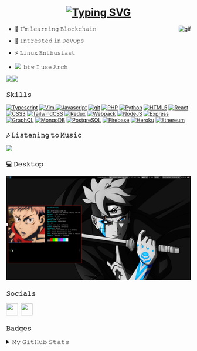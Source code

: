 <h1 align="center">
 <a href="https://git.io/typing-svg"><img src="https://readme-typing-svg.demolab.com?font=Fira+Code&size=25&pause=1000&width=435&lines=Welcome+to+Bibek's+Profile" alt="Typing SVG" /></a>
</h1>
<img align="right" alt="gif" src="https://media2.giphy.com/media/AYy9YYXHmsGek/giphy.gif" height="200px">

 *  🌱 𝙸'𝚖 𝚕𝚎𝚊𝚛𝚗𝚒𝚗𝚐 𝙱𝚕𝚘𝚌𝚔𝚌𝚑𝚊𝚒𝚗

 *  🧠  𝙸𝚗𝚝𝚛𝚎𝚜𝚝𝚎𝚍 𝚒𝚗 𝙳𝚎𝚟𝙾𝚙𝚜
 
 *  ⚡  𝙻𝚒𝚗𝚞𝚡 𝙴𝚗𝚝𝚑𝚞𝚜𝚒𝚊𝚜𝚝

 *  <img src="https://i.imgur.com/2eLeMt9.png" width="30px">&nbsp; 𝚋𝚝𝚠 𝙸 𝚞𝚜𝚎 𝙰𝚛𝚌𝚑  


<a href="https://www.twitter.com/morphhyy" target="_blank" rel="noreferrer"><img
src="https://img.shields.io/twitter/follow/morphhyy?logo=twitter&style=for-the-badge&color=0891b2&labelColor=1c1917"/></a><a href="https://www.github.com/morphhyy" target="_blank" rel="noreferrer"><img
src="https://img.shields.io/github/followers/morphhyy?logo=github&style=for-the-badge&color=0891b2&labelColor=1c1917" /></a>


### 𝚂𝚔𝚒𝚕𝚕𝚜

<p align="left">
<a href="https://www.typescriptlang.org/" target="_blank" rel="noreferrer"><img src="https://raw.githubusercontent.com/danielcranney/readme-generator/main/public/icons/skills/typescript-colored.svg" width="36" height="36" alt="Typescript" /></a>   
<a href="https://www.vim.org/" target="_blank" rel="noreferrer"><img src="https://upload.wikimedia.org/wikipedia/commons/thumb/9/9f/Vimlogo.svg/544px-Vimlogo.svg.png?20150726190850" width="36" height="36" alt="Vim" />
<a href="https://developer.mozilla.org/en-US/docs/Web/JavaScript" target="_blank" rel="noreferrer"><img src="https://raw.githubusercontent.com/danielcranney/readme-generator/main/public/icons/skills/javascript-colored.svg" width="36" height="36" alt="Javascript" /></a>
<a href="https://git-scm.com/" target="_blank" rel="noreferrer"><img src="https://img.icons8.com/color/48/000000/git.png" width="36" height="36" alt="git" /></a>
<a href="https://www.php.net/" target="_blank" rel="noreferrer"><img src="https://raw.githubusercontent.com/danielcranney/readme-generator/main/public/icons/skills/php-colored.svg" width="36" height="36" alt="PHP" /></a>
<a href="https://www.python.org/" target="_blank" rel="noreferrer"><img src="https://raw.githubusercontent.com/danielcranney/readme-generator/main/public/icons/skills/python-colored.svg" width="36" height="36" alt="Python" /></a>
<a href="https://developer.mozilla.org/en-US/docs/Glossary/HTML5" target="_blank" rel="noreferrer"><img src="https://raw.githubusercontent.com/danielcranney/readme-generator/main/public/icons/skills/html5-colored.svg" width="36" height="36" alt="HTML5" /></a>
<a href="https://reactjs.org/" target="_blank" rel="noreferrer"><img src="https://raw.githubusercontent.com/danielcranney/readme-generator/main/public/icons/skills/react-colored.svg" width="36" height="36" alt="React" /></a>
<a href="https://www.w3.org/TR/CSS/#css" target="_blank" rel="noreferrer"><img src="https://raw.githubusercontent.com/danielcranney/readme-generator/main/public/icons/skills/css3-colored.svg" width="36" height="36" alt="CSS3" /></a>
<a href="https://tailwindcss.com/" target="_blank" rel="noreferrer"><img src="https://raw.githubusercontent.com/danielcranney/readme-generator/main/public/icons/skills/tailwindcss-colored.svg" width="36" height="36" alt="TailwindCSS" /></a>
<a href="https://redux.js.org/" target="_blank" rel="noreferrer"><img src="https://raw.githubusercontent.com/danielcranney/readme-generator/main/public/icons/skills/redux-colored.svg" width="36" height="36" alt="Redux" /></a>
<a href="https://webpack.js.org/" target="_blank" rel="noreferrer"><img src="https://raw.githubusercontent.com/danielcranney/readme-generator/main/public/icons/skills/webpack-colored.svg" width="36" height="36" alt="Webpack" /></a>
<a href="https://nodejs.org/en/" target="_blank" rel="noreferrer"><img src="https://raw.githubusercontent.com/danielcranney/readme-generator/main/public/icons/skills/nodejs-colored.svg" width="36" height="36" alt="NodeJS" /></a>
<a href="https://expressjs.com/" target="_blank" rel="noreferrer"><img src="https://raw.githubusercontent.com/danielcranney/readme-generator/main/public/icons/skills/express-colored.svg" width="36" height="36" alt="Express" /></a>
<a href="https://graphql.org/" target="_blank" rel="noreferrer"><img src="https://raw.githubusercontent.com/danielcranney/readme-generator/main/public/icons/skills/graphql-colored.svg" width="36" height="36" alt="GraphQL" /></a>
<a href="https://www.mongodb.com/" target="_blank" rel="noreferrer"><img src="https://raw.githubusercontent.com/danielcranney/readme-generator/main/public/icons/skills/mongodb-colored.svg" width="36" height="36" alt="MongoDB" /></a>
<a href="https://www.postgresql.org/" target="_blank" rel="noreferrer"><img src="https://raw.githubusercontent.com/danielcranney/readme-generator/main/public/icons/skills/postgresql-colored.svg" width="36" height="36" alt="PostgreSQL" /></a>
<a href="https://firebase.google.com/" target="_blank" rel="noreferrer"><img src="https://raw.githubusercontent.com/danielcranney/readme-generator/main/public/icons/skills/firebase-colored.svg" width="36" height="36" alt="Firebase" /></a>
<a href="https://www.heroku.com/" target="_blank" rel="noreferrer"><img src="https://raw.githubusercontent.com/danielcranney/readme-generator/main/public/icons/skills/heroku-colored.svg" width="36" height="36" alt="Heroku" /></a>
<a href="https://ethereum.org/en/" target="_blank" rel="noreferrer"><img src="https://raw.githubusercontent.com/danielcranney/readme-generator/main/public/icons/skills/ethereum-colored.svg" width="36" height="36" alt="Ethereum" /></a>
</p>


### 🎶 𝙻𝚒𝚜𝚝𝚎𝚗𝚒𝚗𝚐 𝚝𝚘 𝙼𝚞𝚜𝚒𝚌
<p align="left"><a href="https://open.spotify.com/user/ptd39ulan9e25p598awxfsb6v?si=756a3d1d312f4033"><img src="https://spotify-playingg.herokuapp.com/"></a></p>


### 💻 𝙳𝚎𝚜𝚔𝚝𝚘𝚙
![](images/arch.png)


### 𝚂𝚘𝚌𝚒𝚊𝚕𝚜
<p align="left"> 
<a href="https://www.twitter.com/morphhyy" target="_blank" rel="noreferrer"><img src="https://raw.githubusercontent.com/danielcranney/readme-generator/main/public/icons/socials/twitter.svg" width="32" height="32" /></a>&nbsp;
<a href="https://linkedin.com/in/morphhyy" target="_blank" rel="noreferrer"><img src="https://raw.githubusercontent.com/rahuldkjain/github-profile-readme-generator/master/src/images/icons/Social/linked-in-alt.svg" width="32" height="32" /></a>
</p>

### 𝙱𝚊𝚍𝚐𝚎𝚜

<details>
<summary style="font-size: 16px">𝙼𝚢 𝙶𝚒𝚝𝙷𝚞𝚋 𝚂𝚝𝚊𝚝𝚜</summary>
<p align="center">
<a href="http://www.github.com/morphhyy"><img src="https://github-readme-stats.vercel.app/api?username=morphhyy&show_icons=true&hide=&count_private=true&title_color=0891b2&text_color=ffffff&icon_color=0891b2&bg_color=0D1117&hide_border=true&show_icons=true" alt="morphhyy's GitHub stats" /></a><a href="http://www.github.com/morphhyy"><img src="https://github-readme-streak-stats.herokuapp.com/?user=morphhyy&stroke=ffffff&background=0D1117&ring=0891b2&fire=0891b2&currStreakNum=ffffff&currStreakLabel=0891b2&sideNums=ffffff&sideLabels=ffffff&dates=ffffff&hide_border=true" /></a<a href="http://www.github.com/morphhyy"><img src="https://github-readme-activity-graph.cyclic.app/graph?username=morphhyy&bg_color=0D1117&color=ffffff&line=0891b2&point=ffffff&area_color=1c1917&area=true&hide_border=true&custom_title=GitHub%20Commits%20Graph" alt="GitHub Commits Graph" /></a>
</details>
</p>


